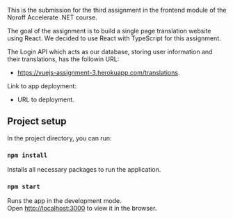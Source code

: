 This is the submission for the third assignment in the frontend module of the Noroff Accelerate .NET course.

The goal of the assignment is to build a single page translation website using React.
We decided to use React with TypeScript for this assignment.

The Login API which acts as our database, storing user information and their translations, has the followin URL:
- https://vuejs-assignment-3.herokuapp.com/translations.

Link to app deployment:
- URL to deployment.

## Project setup

In the project directory, you can run:

### `npm install`

Installs all necessary packages to run the application.

### `npm start`

Runs the app in the development mode.<br />
Open [http://localhost:3000](http://localhost:3000) to view it in the browser.
